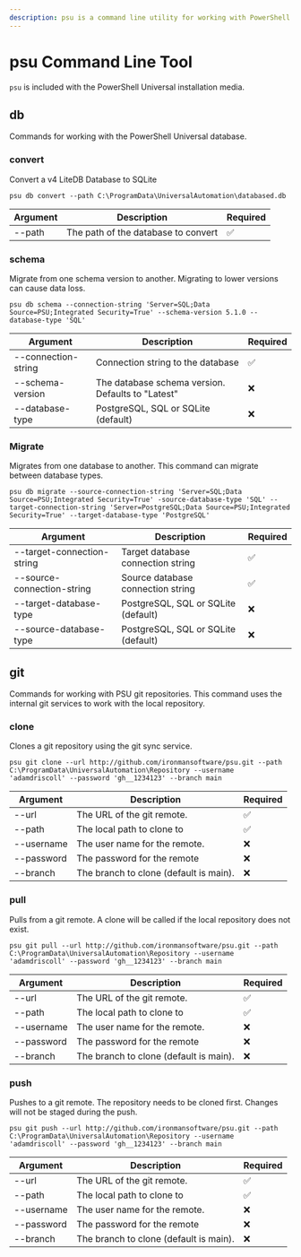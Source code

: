 ```yaml
---
description: psu is a command line utility for working with PowerShell Universal.
---
```


# psu Command Line Tool

`psu` is included with the PowerShell Universal installation media.&#x20;

## db

Commands for working with the PowerShell Universal database.&#x20;

### convert

Convert a v4 LiteDB Database to SQLite

```
psu db convert --path C:\ProgramData\UniversalAutomation\databased.db
```



| Argument | Description                         | Required |
| -------- | ----------------------------------- | -------- |
| --path   | The path of the database to convert | ✅        |

### schema

Migrate from one schema version to another.  Migrating to lower versions can cause data loss.

```
psu db schema --connection-string 'Server=SQL;Data Source=PSU;Integrated Security=True' --schema-version 5.1.0 --database-type 'SQL'
```



| Argument            | Description                                       | Required |
| ------------------- | ------------------------------------------------- | -------- |
| --connection-string | Connection string to the database                 | ✅        |
| --schema-version    | The database schema version. Defaults to "Latest" | ❌        |
| --database-type     | PostgreSQL, SQL or SQLite (default)               | ❌        |

### Migrate

Migrates from one database to another. This command can migrate between database types.

```
psu db migrate --source-connection-string 'Server=SQL;Data Source=PSU;Integrated Security=True' -source-database-type 'SQL' --target-connection-string 'Server=PostgreSQL;Data Source=PSU;Integrated Security=True' --target-database-type 'PostgreSQL'
```



| Argument                   | Description                         | Required |
| -------------------------- | ----------------------------------- | -------- |
| --target-connection-string | Target database connection string   | ✅        |
| --source-connection-string | Source database connection string   | ✅        |
| --target-database-type     | PostgreSQL, SQL or SQLite (default) | ❌        |
| --source-database-type     | PostgreSQL, SQL or SQLite (default) | ❌        |

## git

Commands for working with PSU git repositories. This command uses the internal git services to work with the local repository.&#x20;

### clone

Clones a git repository using the git sync service.&#x20;

```
psu git clone --url http://github.com/ironmansoftware/psu.git --path C:\ProgramData\UniversalAutomation\Repository --username 'adamdriscoll' --password 'gh__1234123' --branch main
```



| Argument   | Description                            | Required |
| ---------- | -------------------------------------- | -------- |
| --url      | The URL of the git remote.             | ✅        |
| --path     | The local path to clone to             | ✅        |
| --username | The user name for the remote.          | ❌        |
| --password | The password for the remote            | ❌        |
| --branch   | The branch to clone (default is main). | ❌        |

### pull

Pulls from a git remote. A clone will be called if the local repository does not exist.

```
psu git pull --url http://github.com/ironmansoftware/psu.git --path C:\ProgramData\UniversalAutomation\Repository --username 'adamdriscoll' --password 'gh__1234123' --branch main
```

| Argument   | Description                            | Required |
| ---------- | -------------------------------------- | -------- |
| --url      | The URL of the git remote.             | ✅        |
| --path     | The local path to clone to             | ✅        |
| --username | The user name for the remote.          | ❌        |
| --password | The password for the remote            | ❌        |
| --branch   | The branch to clone (default is main). | ❌        |

### push

Pushes to a git remote. The repository needs to be cloned first. Changes will not be staged during the push.

```
psu git push --url http://github.com/ironmansoftware/psu.git --path C:\ProgramData\UniversalAutomation\Repository --username 'adamdriscoll' --password 'gh__1234123' --branch main
```

| Argument   | Description                            | Required |
| ---------- | -------------------------------------- | -------- |
| --url      | The URL of the git remote.             | ✅        |
| --path     | The local path to clone to             | ✅        |
| --username | The user name for the remote.          | ❌        |
| --password | The password for the remote            | ❌        |
| --branch   | The branch to clone (default is main). | ❌        |
